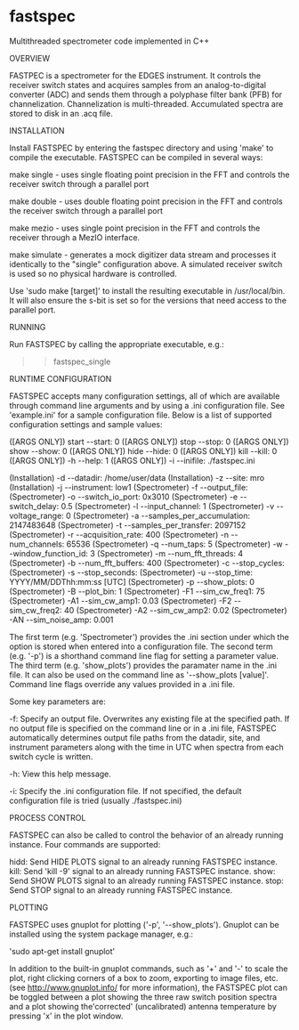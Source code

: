 # fastspec
Multithreaded spectrometer code implemented in C++

OVERVIEW

FASTPEC is a spectrometer for the EDGES instrument.  It controls the receiver switch states and acquires samples from an analog-to-digital converter (ADC) and sends them through a polyphase filter bank (PFB) for channelization.  Channelization is multi-threaded. Accumulated spectra are stored to disk in an .acq file.

INSTALLATION

Install FASTSPEC by entering the fastspec directory and using 'make' to compile the executable.  FASTSPEC can be compiled in several ways:

make single - uses single floating point precision in the FFT and controls the receiver switch through a parallel port
              
make double - uses double floating point precision in the FFT and controls the receiver switch through a parallel port
               
make mezio - uses single point precision in the FFT and controls the receiver through a MezIO interface.

make simulate - generates a mock digitizer data stream and processes it identically to the "single" configuration above. A simulated receiver switch is used so no physical hardware is controlled.
          
Use 'sudo make [target]' to install the resulting executable in /usr/local/bin. It will also ensure the s-bit is set so for the  versions that need access to the parallel port.

RUNNING

Run FASTSPEC by calling the appropriate executable, e.g.:

>> fastspec_single

RUNTIME CONFIGURATION

FASTSPEC accepts many configuration settings, all of which are available through command line arguments and by using a .ini configuration file.  See 'example.ini' for a sample configuration file.  Below is a list of supported configuration settings and sample values:

([ARGS ONLY]) start --start: 0
([ARGS ONLY]) stop --stop: 0
([ARGS ONLY]) show --show: 0
([ARGS ONLY]) hide --hide: 0
([ARGS ONLY]) kill --kill: 0
([ARGS ONLY]) -h --help: 1
([ARGS ONLY]) -i --inifile: ./fastspec.ini

(Installation) -d --datadir: /home/user/data
(Installation) -z --site: mro
(Installation) -j --instrument: low1 
(Spectrometer) -f --output_file: 
(Spectrometer) -o --switch_io_port: 0x3010
(Spectrometer) -e --switch_delay: 0.5
(Spectrometer) -l --input_channel: 1 
(Spectrometer) -v --voltage_range: 0 
(Spectrometer) -a --samples_per_accumulation: 2147483648 
(Spectrometer) -t --samples_per_transfer: 2097152
(Spectrometer) -r --acquisition_rate: 400 
(Spectrometer) -n --num_channels: 65536 
(Spectrometer) -q --num_taps: 5 
(Spectrometer) -w --window_function_id: 3 
(Spectrometer) -m --num_fft_threads: 4 
(Spectrometer) -b --num_fft_buffers: 400 
(Spectrometer) -c --stop_cycles:  
(Spectrometer) -s --stop_seconds: 
(Spectrometer) -u --stop_time: YYYY/MM/DDThh:mm:ss [UTC]
(Spectrometer) -p --show_plots: 0
(Spectrometer) -B --plot_bin: 1 
(Spectrometer) -F1 --sim_cw_freq1: 75
(Spectrometer) -A1 --sim_cw_amp1: 0.03
(Spectrometer) -F2 --sim_cw_freq2: 40
(Spectrometer) -A2 --sim_cw_amp2: 0.02
(Spectrometer) -AN --sim_noise_amp: 0.001

The first term (e.g. 'Spectrometer') provides the .ini section under which the option is stored when entered into a configuration file.  The second term (e.g. '-p') is a shorthand command line flag for setting a parameter value.  The third term (e.g. 'show_plots') provides the paramater name in the .ini file.  It can also be used on the command line as '--show_plots [value]'.  Command line flags override any values provided in a .ini file.

Some key parameters are:

-f: Specify an output file.  Overwrites any existing file at the specified path.  If no output file is specified on the command line or in a .ini file, FASTSPEC automatically determines output file paths from the datadir, site, and instrument parameters along with the time in UTC when spectra from each switch cycle is written.
          
-h: View this help message.

-i: Specify the .ini configuration file.  If not specified, the default configuration file is tried (usually ./fastspec.ini)

PROCESS CONTROL

FASTSPEC can also be called to control the behavior of an already running instance.  Four commands are supported:

hidd: Send HIDE PLOTS signal to an already running FASTSPEC instance.
kill: Send 'kill -9' signal to an already running FASTSPEC instance. 
show: Send SHOW PLOTS signal to an already running FASTSPEC instance.
stop: Send STOP signal to an already running FASTSPEC instance.

PLOTTING

FASTSPEC uses gnuplot for plotting ('-p', '--show_plots').  Gnuplot can be installed using the system package manager, e.g.:

'sudo apt-get install gnuplot'  

In addition to the built-in gnuplot commands, such as '+' and '-' to scale the plot, right clicking corners of a box to zoom, exporting to image files, etc. (see http://www.gnuplot.info/ for more information), the FASTSPEC plot can be toggled between a plot showing the three raw switch position spectra and a plot showing the'corrected' (uncalibrated) antenna temperature by pressing 'x' in the plot window.

